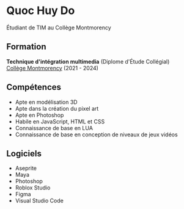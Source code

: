 # Quoc Huy Do
Étudiant de TIM au Collège Montmorency

## Formation
**Technique d'intégration multimedia** (Diplome d'Étude Collégial) <br>
[Collège Montmorency](https://www.cmontmorency.qc.ca/) (2021 - 2024)

## Compétences
- Apte en modélisation 3D
- Apte dans la création du pixel art
- Apte en Photoshop
- Habile en JavaScript, HTML et CSS
- Connaissance de base en LUA
- Connaissance de base en conception de niveaux de jeux vidéos

## Logiciels
- Aseprite
- Maya
- Photoshop
- Roblox Studio
- Figma
- Visual Studio Code
